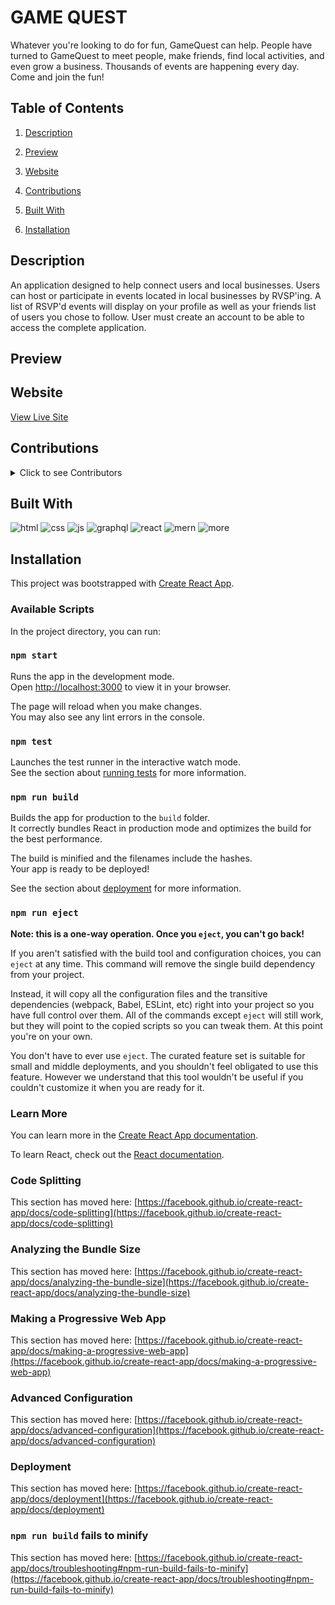 # GAME QUEST

Whatever you're looking to do for fun, GameQuest can help. 
People have turned to GameQuest to meet people, make friends, find local activities, and even grow a business. Thousands of events are happening every day. Come and join the fun!
              
## Table of Contents
  
1.  [Description](#description)

1.  [Preview](#preview)

1.  [Website](#website)

1.  [Contributions](#contributions)

1.  [Built With](#built-with)

1.  [Installation](#installation)

## Description


An application designed to help connect users and local businesses. Users can host or participate in events located in local businesses by RVSP'ing. A list of RSVP'd events will display on your profile as well as your friends list of users you chose to follow. User must create an account to be able to access the complete application. 

## Preview

## Website

[View Live Site](https://el-mariachi760.github.io/game-quest/)

## Contributions

<details>

  <summary>Click to see Contributors</summary>
  
 - Alex Hernandez &mdash; [github.com/el-mariachi760](https://github.com/el-mariachi760)
  
- Laura Anderson &mdash; [github.com/andersonjaz](https://github.com/andersonjaz)
  
- Jolo Cabrera &mdash; [github.com/jolocabrera](https://github.com/jolocabrera)

- Connor Schulz &mdash; [github.com/rubeyschulz](https://github.com/rubeyschulz)

- Jaymee Mccarthy &mdash; [github.com/jaymee602](https://github.com/jaymee602)

</details>

## Built With

![html](https://img.shields.io/badge/-HTML5-E34F26?logo=html5&logoColor=white&logoWidth=40)
![css](https://img.shields.io/badge/-CSS3-1572B6?logo=css3&logoColor=white&logoWidth=40)
![js](https://img.shields.io/badge/-JavaScript-F7DF1E?logo=javascript&logoColor=white&logoWidth=40)
![graphql](https://img.shields.io/badge/-GraphQl-0769AD?logo=graphql&logoColor=white&logoWidth=40)
![react](https://img.shields.io/badge/-React-e8810c?logo=react&logoColor=white&logoWidth=40)
![mern](https://img.shields.io/badge/-MERN-1bcfcf?logo=mern&logoColor=white&logoWidth=40)
![more](https://img.shields.io/badge/-MORE-e80c0c?logo=more&logoColor=white&logoWidth=40)


## Installation

This project was bootstrapped with [Create React App](https://github.com/facebook/create-react-app).

### Available Scripts

In the project directory, you can run:

### `npm start`

Runs the app in the development mode.\
Open [http://localhost:3000](http://localhost:3000) to view it in your browser.

The page will reload when you make changes.\
You may also see any lint errors in the console.

### `npm test`

Launches the test runner in the interactive watch mode.\
See the section about [running tests](https://facebook.github.io/create-react-app/docs/running-tests) for more information.

### `npm run build`

Builds the app for production to the `build` folder.\
It correctly bundles React in production mode and optimizes the build for the best performance.

The build is minified and the filenames include the hashes.\
Your app is ready to be deployed!

See the section about [deployment](https://facebook.github.io/create-react-app/docs/deployment) for more information.

### `npm run eject`

**Note: this is a one-way operation. Once you `eject`, you can't go back!**

If you aren't satisfied with the build tool and configuration choices, you can `eject` at any time. This command will remove the single build dependency from your project.

Instead, it will copy all the configuration files and the transitive dependencies (webpack, Babel, ESLint, etc) right into your project so you have full control over them. All of the commands except `eject` will still work, but they will point to the copied scripts so you can tweak them. At this point you're on your own.

You don't have to ever use `eject`. The curated feature set is suitable for small and middle deployments, and you shouldn't feel obligated to use this feature. However we understand that this tool wouldn't be useful if you couldn't customize it when you are ready for it.

### Learn More

You can learn more in the [Create React App documentation](https://facebook.github.io/create-react-app/docs/getting-started).

To learn React, check out the [React documentation](https://reactjs.org/).

### Code Splitting

This section has moved here: [https://facebook.github.io/create-react-app/docs/code-splitting](https://facebook.github.io/create-react-app/docs/code-splitting)

### Analyzing the Bundle Size

This section has moved here: [https://facebook.github.io/create-react-app/docs/analyzing-the-bundle-size](https://facebook.github.io/create-react-app/docs/analyzing-the-bundle-size)

### Making a Progressive Web App

This section has moved here: [https://facebook.github.io/create-react-app/docs/making-a-progressive-web-app](https://facebook.github.io/create-react-app/docs/making-a-progressive-web-app)

### Advanced Configuration

This section has moved here: [https://facebook.github.io/create-react-app/docs/advanced-configuration](https://facebook.github.io/create-react-app/docs/advanced-configuration)

### Deployment

This section has moved here: [https://facebook.github.io/create-react-app/docs/deployment](https://facebook.github.io/create-react-app/docs/deployment)

### `npm run build` fails to minify

This section has moved here: [https://facebook.github.io/create-react-app/docs/troubleshooting#npm-run-build-fails-to-minify](https://facebook.github.io/create-react-app/docs/troubleshooting#npm-run-build-fails-to-minify)

